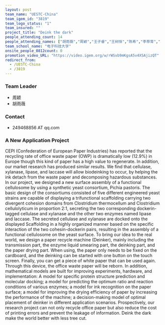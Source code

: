 ```yaml
---
layout: post
team_name: "UESTC-China"
team_igem_id: "3819"
team_logo_status: "1"
team_insured: ""
project_title: "Deink the dark"
people_attending_count: 14
people_attending_names: ["胡雨薇","周颖","王子睿","王树恒","陈希","李荐育","龙维汉","伍丽燕","王沅怡","彭禹皎","李杜白","姜雨璇","罗淞文","常森"]
team_school_name: "电子科技大学"
onsite_people_0812count: 0
promotion_video_URL: "https://video.igem.org/w/rWSvb9mKgsA5v4XSAjizQT"
redirect_from:
  - /UESTC-China
  - /3819
---
```



### Team Leader
* 周颖
* 胡雨薇

### Contact
* 249468856 AT qq.com

### A New Application Project

CEPI (Confederation of European Paper Industries) has reported that the recycling rate of office waste paper (OWP) is dramatically low (12.9%) in Europe though this kind of paper has a high value to regenerate. In addition, our market research has produced similar results. We find that cellulase, xylanase, lipase, and laccase will allow biodeinking to occur, by helping the ink detach from the waste paper and decomposing hazardous substances. In our project, we designed a new surface assembly of a functional cellulosome by using a synthetic yeast consortium, Pichia pastoris. The basic design of the consortiums consisted of five different engineered yeast strains are capable of displaying a trifunctional scaffolding carrying two divergent cohesion domains from Clostridium thermocellum and Clostridium cellulolyticum in proportion 2:1, secreting the two corresponding dockerin-tagged cellulase and xylanase and the other two enzymes named lipase and laccase. The secreted cellulase and xylanase are docked onto the displayed Scaffolding in a highly organized manner based on the specific interaction of the two cohesin-dockerin pairs, resulting in the assembly of a functional cellulosome on the yeast surface. To bring our idea to the real world, we design a paper recycle machine (Deinker), mainly including the transmission part, the enzyme liquid smearing part, the deinking part, and the paper drying part. When using, the paper only needs to be fixed on the cardboard, and the deinking can be started with one button on the touch screen. Finally, you can get a piece of white paper that can be used again. Through this device, the office waste paper will be reborn. In addition, mathematical models are built for improving experiments, hardware, and implementation: A model for specific protein structure prediction and molecular docking; a model for predicting the optimum ratio and reaction conditions of various enzymes; a model for ink recognition on the paper surface; a model for improving the drying efficiency of paper by increasing the performance of the machine; a decision-making model of optimal placement of deinker in different application scenarios. Prospectively, our research project can not only recycle office paper but also reduce the cost of printing errors and prevent the leakage of information. Deink the dark make the world better with less tree cut.
